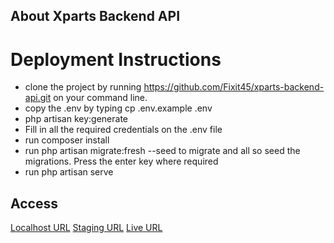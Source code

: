 
## About Xparts Backend API

# Deployment Instructions

- clone the project by running https://github.com/Fixit45/xparts-backend-api.git on your command line.
- copy the .env by typing cp .env.example .env
- php artisan key:generate
- Fill in all the required credentials on the .env file
- run composer install
- run php artisan migrate:fresh --seed to migrate and all so seed the migrations. Press the enter key where required
- run php artisan serve

## Access 

[Localhost URL](http://localhost:8000/api/docs)
[Staging URL](https://staging.xparts.ng/api/docs)
[Live URL](https://staging.xparts.ng/api/docs)

